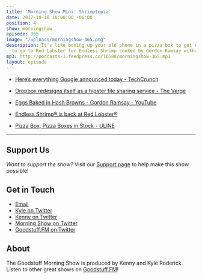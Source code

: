 ```yaml
---
title: 'Morning Show Mini: Shrimptopia'
date: 2017-10-10 10:00:00 -06:00
position: 4
show: morningshow
episode: 365
image: "/uploads/morningshow-365.png"
description: It's like boxing up your old phone in a pizza box to get enough money
  to go to Red Lobster for Endless Shrimp cooked by Gordon Ramsay without any ingredients.
mp3: http://podcasts-1.feedpress.co/10588/morningshow-365.mp3
layout: episode
---
```


* [Here’s everything Google announced today - TechCrunch](https://techcrunch.com/gallery/heres-everything-google-announced-today/)

* [Dropbox redesigns itself as a hipster file sharing service - The Verge](https://www.theverge.com/2017/10/3/16412238/dropbox-redesign-new-ui-colors)

* [Eggs Baked in Hash Browns - Gordon Ramsay - YouTube](https://www.youtube.com/watch?v=nRGz2md8l28)

* [Endless Shrimp® is back at Red Lobster®](https://www.redlobster.com/news-press/press/article/2017/08/30/endless-shrimp-is-back-at-red-lobster)

* [Pizza Box, Pizza Boxes in Stock - ULINE](https://www.uline.com/BL_8682/Pizza-Boxes)

---

## Support Us
*Want to support the show?* Visit our [Support page](https://goodstuff.fm/support) to help make this show possible!

## Get in Touch
* [Email](mailto:kyle@goodstuff.fm)
* [Kyle on Twitter](http://twitter.com/dogburps)
* [Kenny on Twitter](http://twitter.com/pizzarobotics)
* [Morning Show on Twitter](http://twitter.com/morningshowam)
* [Goodstuff.FM on Twitter](http://twitter.com/goodstufffm)

## About
The Goodstuff Morning Show is produced by Kenny and Kyle Roderick. Listen to other great shows on [Goodstuff.FM](http://goodstuff.fm/shows)!